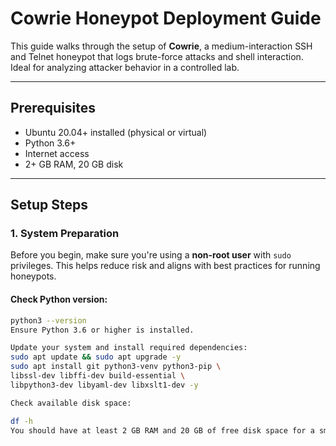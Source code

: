 # Cowrie Honeypot Deployment Guide

This guide walks through the setup of **Cowrie**, a medium-interaction SSH and Telnet honeypot that logs brute-force attacks and shell interaction. Ideal for analyzing attacker behavior in a controlled lab.

---

## Prerequisites

- Ubuntu 20.04+ installed (physical or virtual)
- Python 3.6+
- Internet access
- 2+ GB RAM, 20 GB disk

---

## Setup Steps

### 1. System Preparation

Before you begin, make sure you're using a **non-root user** with `sudo` privileges. This helps reduce risk and aligns with best practices for running honeypots.

#### Check Python version:
```bash
python3 --version
Ensure Python 3.6 or higher is installed.

Update your system and install required dependencies:
sudo apt update && sudo apt upgrade -y
sudo apt install git python3-venv python3-pip \
libssl-dev libffi-dev build-essential \
libpython3-dev libyaml-dev libxslt1-dev -y

Check available disk space:

df -h
You should have at least 2 GB RAM and 20 GB of free disk space for a smooth deployment 


